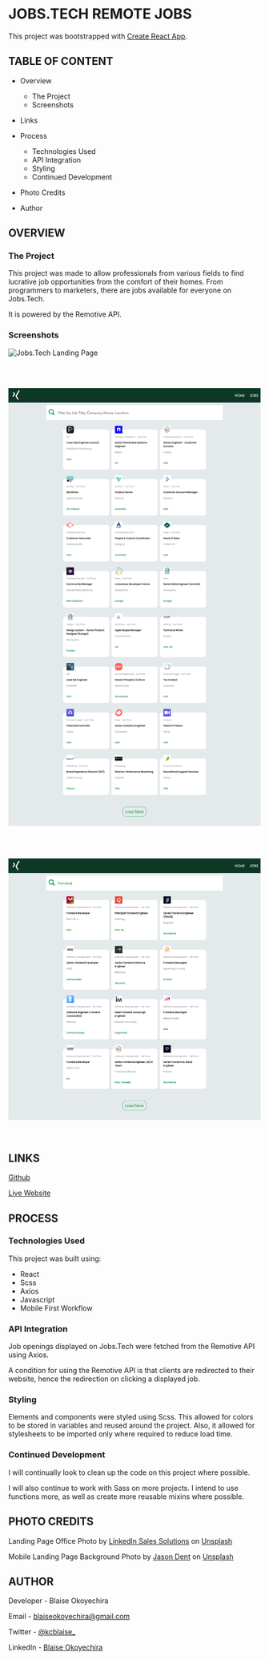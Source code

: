 # JOBS.TECH REMOTE JOBS

This project was bootstrapped with [Create React App](https://github.com/facebook/create-react-app).

## TABLE OF CONTENT

- Overview
    - The Project
    - Screenshots

- Links

- Process
    - Technologies Used
    - API Integration
    - Styling
    - Continued Development

- Photo Credits

- Author

## OVERVIEW

### The Project
This project was made to allow professionals from various fields to find lucrative job opportunities from the comfort of their homes. From programmers to marketers, there are jobs available for everyone on Jobs.Tech.

It is powered by the Remotive API.  



### Screenshots

![Jobs.Tech Landing Page](/src/images/README/screencapture-jobs_tech_landing.png "Jobs.Tech Landing Page")  

<br/><br/>

![Jobs.Tech Jobs Page](/src/images/README/screencapture-jobs_tech_jobs.png "Jobs.Tech Jobs Page")  

<br/><br/>

!["Frontend" Search](/src/images/README/screencapture-jobs_tech_frontend.png "'Frontend' Search on Jobs Page")  

<br/>

## LINKS

[Github](https://github.com/KCBlaise/jobs.tech/tree/main/src)

[Live Website](https://jobs-tech.vercel.app)

## PROCESS

### Technologies Used
This project was built using:
- React
- Scss
- Axios
- Javascript
- Mobile First Workflow

### API Integration
Job openings displayed on Jobs.Tech were fetched from the Remotive API using Axios.

A condition for using the Remotive API is that clients are redirected to their website, hence the redirection on clicking a displayed job.

### Styling
Elements and components were styled using Scss. This allowed for colors to be stored in variables and reused around the project. Also, it allowed for stylesheets to be imported only where required to reduce load time.

### Continued Development
I will continually look to clean up the code on this project where possible.

I will also continue to work with Sass on more projects. I intend to use functions more, as well as create more reusable mixins where possible.

## PHOTO CREDITS
Landing Page Office Photo by <a href="https://unsplash.com/@linkedinsalesnavigator?utm_source=unsplash&utm_medium=referral&utm_content=creditCopyText">LinkedIn Sales Solutions</a> on <a href="https://unsplash.com/s/photos/office?utm_source=unsplash&utm_medium=referral&utm_content=creditCopyText">Unsplash</a>
  
Mobile Landing Page Background Photo by <a href="https://unsplash.com/@jdent?utm_source=unsplash&utm_medium=referral&utm_content=creditCopyText">Jason Dent</a> on <a href="https://unsplash.com/s/photos/green?utm_source=unsplash&utm_medium=referral&utm_content=creditCopyText">Unsplash</a>

## AUTHOR

Developer - Blaise Okoyechira  

Email - [blaiseokoyechira@gmail.com](mailto:blaiseokoyechira@gmail.com)  

Twitter - [@kcblaise_](https://twitter.com/kcblaise_?t=UPHYEMwOJ4IlGO0dCHUODw&s=03)  

LinkedIn - [Blaise Okoyechira](https://www.linkedin.com/in/blaise-okoyechira-959b2b245 )